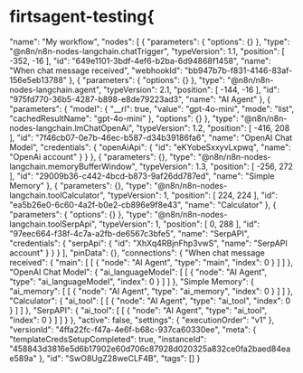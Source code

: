 # firtsagent-testing{
  "name": "My workflow",
  "nodes": [
    {
      "parameters": {
        "options": {}
      },
      "type": "@n8n/n8n-nodes-langchain.chatTrigger",
      "typeVersion": 1.1,
      "position": [
        -352,
        -16
      ],
      "id": "649e1101-3bdf-4ef6-b2ba-6d94868f1458",
      "name": "When chat message received",
      "webhookId": "bb947b7b-f831-4146-83af-156e5eb13788"
    },
    {
      "parameters": {
        "options": {}
      },
      "type": "@n8n/n8n-nodes-langchain.agent",
      "typeVersion": 2.1,
      "position": [
        -144,
        -16
      ],
      "id": "975fd770-36b5-4287-b898-e8de79223ad3",
      "name": "AI Agent"
    },
    {
      "parameters": {
        "model": {
          "__rl": true,
          "value": "gpt-4o-mini",
          "mode": "list",
          "cachedResultName": "gpt-4o-mini"
        },
        "options": {}
      },
      "type": "@n8n/n8n-nodes-langchain.lmChatOpenAi",
      "typeVersion": 1.2,
      "position": [
        -416,
        208
      ],
      "id": "7f46cb07-0e7b-46ec-b587-d34b39186fa6",
      "name": "OpenAI Chat Model",
      "credentials": {
        "openAiApi": {
          "id": "eKYobeSxxyvLxpwq",
          "name": "OpenAi account"
        }
      }
    },
    {
      "parameters": {},
      "type": "@n8n/n8n-nodes-langchain.memoryBufferWindow",
      "typeVersion": 1.3,
      "position": [
        -256,
        272
      ],
      "id": "29009b36-c442-4bcd-b873-9af26dd787ed",
      "name": "Simple Memory"
    },
    {
      "parameters": {},
      "type": "@n8n/n8n-nodes-langchain.toolCalculator",
      "typeVersion": 1,
      "position": [
        224,
        224
      ],
      "id": "ea5b26e0-6c60-4a2f-b0e2-cb896e9f8e43",
      "name": "Calculator"
    },
    {
      "parameters": {
        "options": {}
      },
      "type": "@n8n/n8n-nodes-langchain.toolSerpApi",
      "typeVersion": 1,
      "position": [
        0,
        288
      ],
      "id": "97eec664-f38f-4c7a-a2fb-de6567c3bfe5",
      "name": "SerpAPI",
      "credentials": {
        "serpApi": {
          "id": "XhXq4RBjnFhp3vwS",
          "name": "SerpAPI account"
        }
      }
    }
  ],
  "pinData": {},
  "connections": {
    "When chat message received": {
      "main": [
        [
          {
            "node": "AI Agent",
            "type": "main",
            "index": 0
          }
        ]
      ]
    },
    "OpenAI Chat Model": {
      "ai_languageModel": [
        [
          {
            "node": "AI Agent",
            "type": "ai_languageModel",
            "index": 0
          }
        ]
      ]
    },
    "Simple Memory": {
      "ai_memory": [
        [
          {
            "node": "AI Agent",
            "type": "ai_memory",
            "index": 0
          }
        ]
      ]
    },
    "Calculator": {
      "ai_tool": [
        [
          {
            "node": "AI Agent",
            "type": "ai_tool",
            "index": 0
          }
        ]
      ]
    },
    "SerpAPI": {
      "ai_tool": [
        [
          {
            "node": "AI Agent",
            "type": "ai_tool",
            "index": 0
          }
        ]
      ]
    }
  },
  "active": false,
  "settings": {
    "executionOrder": "v1"
  },
  "versionId": "4ffa22fc-f47a-4e6f-b68c-937ca60330ee",
  "meta": {
    "templateCredsSetupCompleted": true,
    "instanceId": "458843d3816e5d6b17902e60d706c87928d020325a832ce0fa2baed84eae589a"
  },
  "id": "SwO8UgZ28weCLF4B",
  "tags": []
}
